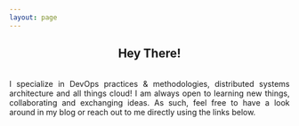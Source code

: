 ```yaml
---
layout: page
---
```

<center><h2>Hey There!</h2></center>
&nbsp;
<div style="text-align: justify">
I specialize in DevOps practices & methodologies, distributed systems architecture and all 
things cloud! I am always open to learning new things, collaborating and exchanging ideas.
As such, feel free to have a look around in my blog or reach out to me directly using the links below.
</div>
&nbsp;
